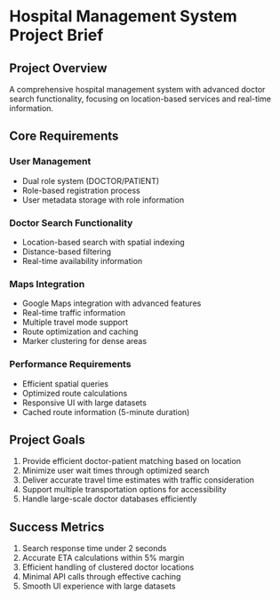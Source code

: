 # Hospital Management System Project Brief

## Project Overview
A comprehensive hospital management system with advanced doctor search functionality, focusing on location-based services and real-time information.

## Core Requirements

### User Management
- Dual role system (DOCTOR/PATIENT)
- Role-based registration process
- User metadata storage with role information

### Doctor Search Functionality
- Location-based search with spatial indexing
- Distance-based filtering
- Real-time availability information

### Maps Integration
- Google Maps integration with advanced features
- Real-time traffic information
- Multiple travel mode support
- Route optimization and caching
- Marker clustering for dense areas

### Performance Requirements
- Efficient spatial queries
- Optimized route calculations
- Responsive UI with large datasets
- Cached route information (5-minute duration)

## Project Goals
1. Provide efficient doctor-patient matching based on location
2. Minimize user wait times through optimized search
3. Deliver accurate travel time estimates with traffic consideration
4. Support multiple transportation options for accessibility
5. Handle large-scale doctor databases efficiently

## Success Metrics
1. Search response time under 2 seconds
2. Accurate ETA calculations within 5% margin
3. Efficient handling of clustered doctor locations
4. Minimal API calls through effective caching
5. Smooth UI experience with large datasets 